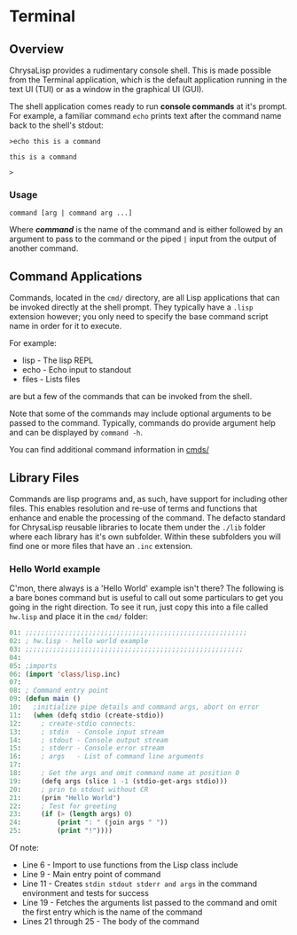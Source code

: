 # Terminal

## Overview

ChrysaLisp provides a rudimentary console shell. This is made possible from the
Terminal application, which is the default application running in the text UI
(TUI) or as a window in the graphical UI (GUI).

The shell application comes ready to run **console commands** at it's prompt.
For example, a familiar command `echo` prints text after the command name back
to the shell's stdout:

```
>echo this is a command

this is a command

>
```

### Usage

```
command [arg | command arg ...]
```

Where ***command*** is the name of the command and is either followed by an
argument to pass to the command or the piped `|` input from the output of
another command.

## Command Applications

Commands, located in the `cmd/` directory, are all Lisp applications that can
be invoked directly at the shell prompt. They typically have a `.lisp`
extension however; you only need to specify the base command script name in
order for it to execute.

For example:

* lisp - The lisp REPL
* echo - Echo input to standout
* files - Lists files

are but a few of the commands that can be invoked from the shell.

Note that some of the commands may include optional arguments to be passed to
the command. Typically, commands do provide argument help and can be displayed
by `command -h`.

You can find additional command information in [cmds/](./COMMANDS.md)

## Library Files

Commands are lisp programs and, as such, have support for including other
files. This enables resolution and re-use of terms and functions that enhance
and enable the processing of the command. The defacto standard for ChrysaLisp reusable
libraries to locate them under the `./lib` folder where each library has it's own
subfolder. Within these subfolders you will find one or more files that have an
`.inc` extension.

### Hello World example

C'mon, there always is a 'Hello World' example isn't there? The following is a
bare bones command but is useful to call out some particulars to get you going
in the right direction. To see it run, just copy this into a file called
`hw.lisp` and place it in the `cmd/` folder:

```lisp
01: ;;;;;;;;;;;;;;;;;;;;;;;;;;;;;;;;;;;;;;;;;;;;;;;;;;;;;;;;
02: ; hw.lisp - hello world example
03: ;;;;;;;;;;;;;;;;;;;;;;;;;;;;;;;;;;;;;;;;;;;;;;;;;;;;;;;
04:
05: ;imports
06: (import 'class/lisp.inc)
07:
08: ; Command entry point
09: (defun main ()
10:   ;initialize pipe details and command args, abort on error
11:   (when (defq stdio (create-stdio))
12:     ; create-stdio connects:
13:     ; stdin  - Console input stream
14:     ; stdout - Console output stream
15:     ; stderr - Console error stream
16:     ; args   - List of command line arguments
17:
18:     ; Get the args and omit command name at position 0
19:     (defq args (slice 1 -1 (stdio-get-args stdio)))
20:     ; prin to stdout without CR
21:     (prin "Hello World")
22:     ; Test for greeting
23:     (if (> (length args) 0)
24:         (print ": " (join args " "))
25:         (print "!"))))
```

Of note:

* Line  6 - Import to use functions from the Lisp class include
* Line  9 - Main entry point of command
* Line 11 - Creates `stdin stdout stderr and args` in the command environment and tests for success
* Line 19 - Fetches the arguments list passed to the command and omit the first entry which is the name of the command
* Lines 21 through 25 - The body of the command
